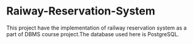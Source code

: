 # Raiway-Reservation-System
This project have the implementation of railway reservation system as a part of DBMS course project.The database used here is PostgreSQL.
